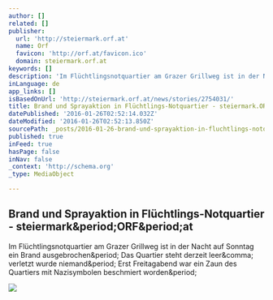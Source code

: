 ```yaml
---
author: []
related: []
publisher:
  url: 'http://steiermark.orf.at'
  name: Orf
  favicon: 'http://orf.at/favicon.ico'
  domain: steiermark.orf.at
keywords: []
description: 'Im Flüchtlingsnotquartier am Grazer Grillweg ist in der Nacht auf Sonntag ein Brand ausgebrochen. Das Quartier steht derzeit leer, verletzt wurde niemand. Erst Freitagabend war ein Zaun des Quartiers mit Nazisymbolen beschmiert worden.'
inLanguage: de
app_links: []
isBasedOnUrl: 'http://steiermark.orf.at/news/stories/2754031/'
title: Brand und Sprayaktion in Flüchtlings-Notquartier - steiermark.ORF.at
datePublished: '2016-01-26T02:52:14.032Z'
dateModified: '2016-01-26T02:52:13.850Z'
sourcePath: _posts/2016-01-26-brand-und-sprayaktion-in-fluchtlings-notquartier-steiermar.md
published: true
inFeed: true
hasPage: false
inNav: false
_context: 'http://schema.org'
_type: MediaObject

---
```

<article style=""><h1>Brand und Sprayaktion in Flüchtlings-Notquartier - steiermark&amp;period;ORF&amp;period;at</h1><p>Im Flüchtlingsnotquartier am Grazer Grillweg ist in der Nacht auf Sonntag ein Brand ausgebrochen&amp;period; Das Quartier steht derzeit leer&amp;comma; verletzt wurde niemand&amp;period; Erst Freitagabend war ein Zaun des Quartiers mit Nazisymbolen beschmiert worden&amp;period;</p><img src="http://oekastatic.orf.at/static/images/site/oeka/2016013/img_6062.5437428.jpg" /></article>